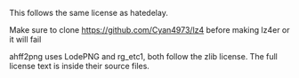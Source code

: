 This follows the same license as hatedelay.

Make sure to clone https://github.com/Cyan4973/lz4 before making lz4er or it will fail

ahff2png uses LodePNG and rg_etc1, both follow the zlib license.
The full license text is inside their source files.
